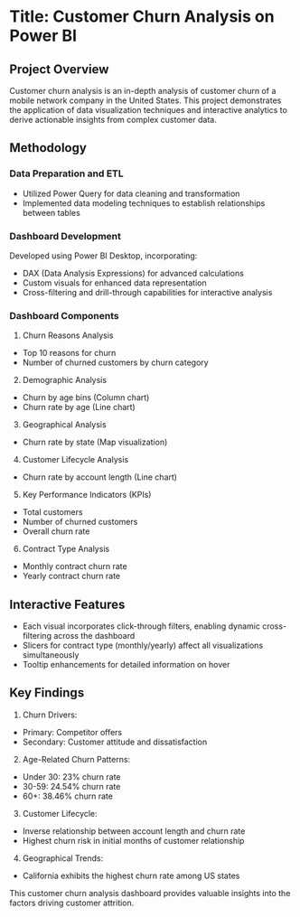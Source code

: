 # Title: Customer Churn Analysis on Power BI

## Project Overview
Customer churn analysis is an in-depth analysis of customer churn of a mobile network company in the United States. This project demonstrates the application of data visualization techniques and interactive analytics to derive actionable insights from complex customer data.

## Methodology
### Data Preparation and ETL
- Utilized Power Query for data cleaning and transformation
- Implemented data modeling techniques to establish relationships between tables

### Dashboard Development
Developed using Power BI Desktop, incorporating:
- DAX (Data Analysis Expressions) for advanced calculations
- Custom visuals for enhanced data representation
- Cross-filtering and drill-through capabilities for interactive analysis
  
### Dashboard Components
1. Churn Reasons Analysis
- Top 10 reasons for churn 
- Number of churned customers by churn category 

2. Demographic Analysis
- Churn by age bins (Column chart)
- Churn rate by age (Line chart)

3. Geographical Analysis
- Churn rate by state (Map visualization)

4. Customer Lifecycle Analysis
- Churn rate by account length (Line chart)
  
5. Key Performance Indicators (KPIs)
- Total customers
- Number of churned customers
- Overall churn rate
  
6. Contract Type Analysis
- Monthly contract churn rate
- Yearly contract churn rate

## Interactive Features
- Each visual incorporates click-through filters, enabling dynamic cross-filtering across the dashboard
- Slicers for contract type (monthly/yearly) affect all visualizations simultaneously
- Tooltip enhancements for detailed information on hover

## Key Findings
1. Churn Drivers:
- Primary: Competitor offers
- Secondary: Customer attitude and dissatisfaction

2. Age-Related Churn Patterns:
- Under 30: 23% churn rate
- 30-59: 24.54% churn rate
- 60+: 38.46% churn rate

3. Customer Lifecycle:
- Inverse relationship between account length and churn rate
- Highest churn risk in initial months of customer relationship

4. Geographical Trends:
- California exhibits the highest churn rate among US states

This customer churn analysis dashboard provides valuable insights into the factors driving customer attrition.

